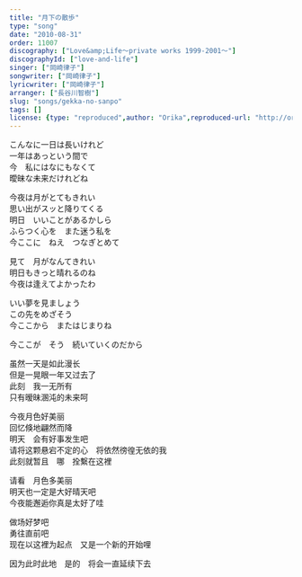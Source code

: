 ```yaml
---
title: "月下の散歩"
type: "song"
date: "2010-08-31"
order: 11007
discography: ["Love&amp;Life〜private works 1999-2001〜"]
discographyId: ["love-and-life"]
singer: ["岡崎律子"]
songwriter: ["岡崎律子"]
lyricwriter: ["岡崎律子"]
arranger: ["長谷川智樹"]
slug: "songs/gekka-no-sanpo"
tags: []
license: {type: "reproduced",author: "Orika",reproduced-url: "http://orikamushi.myweb.hinet.net/",reproduced-website: "織歌蟲網站"}
---
```


こんなに一日は長いけれど   
一年はあっという間で   
今　私にはなにもなくて   
曖昧な未来だけれどね   
  
今夜は月がとてもきれい   
思い出がスッと降りてくる   
明日　いいことがあるかしら   
ふらつく心を　また迷う私を   
今ここに　ねえ　つなぎとめて   
  
見て　月がなんてきれい   
明日もきっと晴れるのね   
今夜は逢えてよかったわ   
  
いい夢を見ましょう   
この先をめざそう   
今ここから　またはじまりね   
  
今ここが　そう　続いていくのだから  
  
虽然一天是如此漫长   
但是一晃眼一年又过去了   
此刻　我一无所有   
只有暧昧溷沌的未来呵   
  
今夜月色好美丽   
回忆倏地翩然而降   
明天　会有好事发生吧   
请将这颗悬宕不定的心　将依然徬徨无依的我   
此刻就暂且　哪　拴繫在这裡   
  
请看　月色多美丽   
明天也一定是大好晴天吧   
今夜能邂逅你真是太好了哇   
  
做场好梦吧   
勇往直前吧   
现在以这裡为起点　又是一个新的开始哩   
  
因为此时此地　是的　将会一直延续下去
